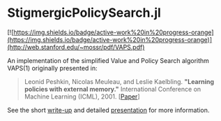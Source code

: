 # StigmergicPolicySearch.jl
[![https://img.shields.io/badge/active-work%20in%20progress-orange](https://img.shields.io/badge/active-work%20in%20progress-orange)](http://web.stanford.edu/~mossr/pdf/VAPS.pdf)

An implementation of the simplified Value and Policy Search algorithm VAPS(1) originally presented in:

> Leonid Peshkin, Nicolas Meuleau, and Leslie Kaelbling. **"Learning policies with external memory."** International Conference on Machine Learning (ICML), 2001. [[Paper](https://arxiv.org/pdf/cs/0103003.pdf)]

See the short [write-up](http://web.stanford.edu/~mossr/pdf/VAPS.pdf) and detailed [presentation](http://web.stanford.edu/~mossr/pdf/VAPS_presentation.pdf) for more information.